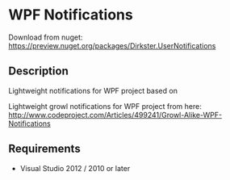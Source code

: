 # WPF Notifications

Download from nuget: https://preview.nuget.org/packages/Dirkster.UserNotifications

## Description

Lightweight notifications for WPF project based on

Lightweight growl notifications for WPF project from here:
http://www.codeproject.com/Articles/499241/Growl-Alike-WPF-Notifications

## Requirements

 - Visual Studio 2012 / 2010 or later

